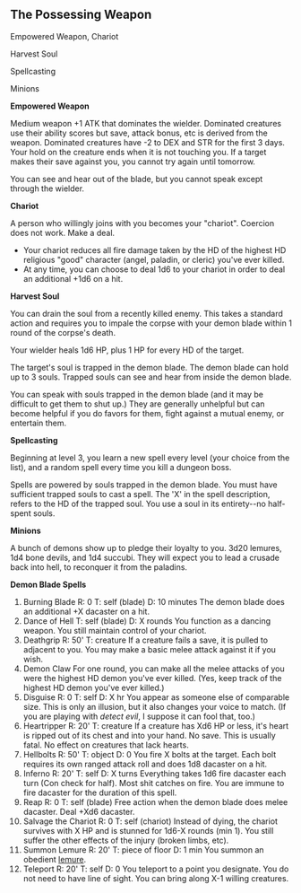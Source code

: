 ## The Possessing Weapon

Empowered Weapon, Chariot

Harvest Soul

Spellcasting

Minions

**Empowered Weapon**

Medium weapon +1 ATK that dominates the wielder. Dominated creatures use their ability scores but save, attack bonus, etc is derived from the weapon. Dominated creatures have -2 to DEX and STR for the first 3 days.  Your hold on the creature ends when it is not touching you.  If a target makes their save against you, you cannot try again until tomorrow.

You can see and hear out of the blade, but you cannot speak except through the wielder.

**Chariot**

A person who willingly joins with you becomes your "chariot".  Coercion does not work. Make a deal.

- Your chariot reduces all fire damage taken by the HD of the highest HD religious "good" character (angel, paladin, or cleric) you've ever killed. 
- At any time, you can choose to deal 1d6 to your chariot in order to deal an additional +1d6 on a hit.



**Harvest Soul**

You can drain the soul from a recently killed enemy.  This takes a standard action and requires you to impale the corpse with your demon blade within 1 round of the corpse's death.

Your wielder heals 1d6 HP, plus 1 HP for every HD of the target.

The target's soul is trapped in the demon blade.  The demon blade can hold up to 3 souls.  Trapped souls can see and hear from inside the demon blade.

You can speak with souls trapped in the demon blade (and it may be difficult to get them to shut up.) They are generally unhelpful but can become helpful if you do favors for them, fight against a mutual enemy, or entertain them.

**Spellcasting**

Beginning at level 3, you learn a new spell every level (your choice from the list), and a random spell every time you kill a dungeon boss. 

Spells are powered by souls trapped in the demon blade.  You must have sufficient trapped souls to cast a spell.  The 'X' in the spell description, refers to the HD of the trapped soul.  You use a soul in its entirety--no half-spent souls.

**Minions**

A bunch of demons show up to pledge their loyalty to you.  3d20 lemures, 1d4 bone devils, and 1d4 succubi.  They will expect you to lead a crusade back into hell, to reconquer it from the paladins.

**Demon Blade Spells**

1. Burning Blade
   R: 0   T: self (blade)  D: 10 minutes
   The demon blade does an additional +X dacaster on a hit.
2. Dance of Hell
   T: self (blade)  D: X rounds
   You function as a dancing weapon.  You still maintain control of your chariot.
3. Deathgrip
   R: 50'   T: creature
   If a creature fails a save, it is pulled to adjacent to you.  You may make a basic melee attack against it if you wish.
4. Demon Claw
   For one round, you can make all the melee attacks of you were the highest HD demon you've ever killed.  (Yes, keep track of the highest HD demon you've ever killed.)
5. Disguise
   R: 0  T: self  D: X hr
   You appear as someone else of comparable size.  This is only an illusion, but it also changes your voice to match.  (If you are playing with *detect evil*, I suppose it can fool that, too.)
6. Heartripper
   R: 20'   T: creature
   If a creature has Xd6 HP or less, it's heart is ripped out of its chest and into your hand.  No save.  This is usually fatal.  No effect on creatures that lack hearts.
7. Hellbolts
   R: 50'  T: object  D: 0
   You fire X bolts at the target.  Each bolt requires its own ranged attack roll and does 1d8 dacaster on a hit.
8. Inferno
   R: 20'  T: self  D: X turns
   Everything takes 1d6 fire dacaster each turn (Con check for half).  Most shit catches on fire.  You are immune to fire dacaster for the duration of this spell.
9. Reap
   R: 0   T: self (blade)
   Free action when the demon blade does melee dacaster.  Deal +Xd6 dacaster.
10. Salvage the Chariot
       R: 0  T: self (chariot)
       Instead of dying, the chariot survives with X HP and is stunned for 1d6-X rounds (min 1).  You still suffer the other effects of the injury (broken limbs, etc).
11. Summon Lemure
    R: 20'  T: piece of floor  D: 1 min
    You summon an obedient [lemure](http://goblinpunch.blogspot.com/2015/07/bone-devil.html).
12. Teleport
    R: 20'  T: self  D: 0
    You teleport to a point you designate.  You do not need to have line of sight.  You can bring along X-1 willing creatures.